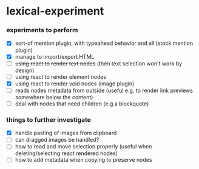# lexical-experiment

### experiments to perform
- [x] sort-of mention plugin, with typeahead behavior and all (stock mention plugin)
- [x] manage to import/export HTML
- [ ] ~~using react to render text nodes~~ (then text selection won't work by design)
- [ ] using react to render element nodes
- [x] using react to render void nodes (image plugin)
- [ ] reads nodes metadata from outside (useful e.g. to render link previews somewhere below the content)
- [ ] deal with nodes that need children (e.g a blockquote)

### things to further investigate
- [x] handle pasting of images from clipboard
- [ ] can dragged images be handled?
- [ ] how to read and move selection properly (useful when deleting/selecting react rendered nodes)
- [ ] how to add metadata when copying to preserve nodes